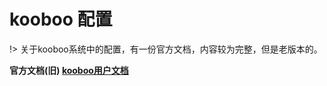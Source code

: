 # kooboo 配置

!> 关于kooboo系统中的配置，有一份官方文档，内容较为完整，但是老版本的。

**官方文档(旧)  [kooboo用户文档](http://www.kooboo.cn/zh/documentation/better_way_of_web_development_kooboo)**
